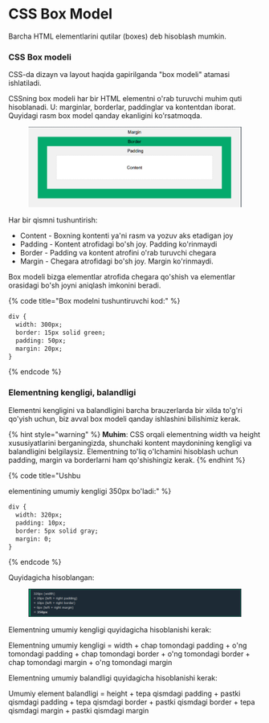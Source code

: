 # CSS Box Model

Barcha HTML elementlarini qutilar (boxes) deb hisoblash mumkin.

### CSS Box modeli <a href="#css-box-modeli-2" id="css-box-modeli-2"></a>

CSS-da dizayn va layout haqida gapirilganda "box modeli" atamasi ishlatiladi.

CSSning box modeli har bir HTML elementni o'rab turuvchi muhim quti hisoblanadi. U: marginlar, borderlar, paddinglar va  kontentdan iborat. Quyidagi rasm box model qanday ekanligini ko'rsatmoqda.

<figure><img src="../../.gitbook/assets/image (519).png" alt=""><figcaption></figcaption></figure>

Har bir qismni tushuntirish:

* Content - Boxning kontenti ya'ni rasm va yozuv aks etadigan joy
* Padding - Kontent atrofidagi bo'sh joy. Padding ko'rinmaydi
* Border - Padding va kontent atrofini o'rab turuvchi chegara
* Margin - Chegara atrofidagi bo'sh joy. Margin ko'rinmaydi.

Box modeli bizga elementlar atrofida chegara qo'shish va elementlar orasidagi bo'sh joyni aniqlash imkonini beradi.

{% code title="Box modelni tushuntiruvchi kod:" %}
```
div {
  width: 300px;
  border: 15px solid green;
  padding: 50px;
  margin: 20px;
}
```
{% endcode %}

### Elementning kengligi, balandligi <a href="#elementning-kengligi-balandligi" id="elementning-kengligi-balandligi"></a>

Elementni kengligini va balandligini barcha brauzerlarda bir xilda to'g'ri qo'yish uchun, biz avval box modeli qanday ishlashini bilishimiz kerak.

{% hint style="warning" %}
**Muhim**: CSS orqali elementning width va height xususiyatlarini berganingizda, shunchaki kontent maydonining kengligi va balandligini belgilaysiz. Elementning to'liq o'lchamini hisoblash uchun padding, margin va borderlarni ham qo'shishingiz kerak.
{% endhint %}

{% code title="Ushbu <div> elementining umumiy kengligi 350px bo'ladi:" %}
```
div {
  width: 320px;
  padding: 10px;
  border: 5px solid gray;
  margin: 0;
}
```
{% endcode %}

Quyidagicha hisoblangan:

<figure><img src="../../.gitbook/assets/image (452).png" alt=""><figcaption></figcaption></figure>

Elementning umumiy kengligi quyidagicha hisoblanishi kerak:

Elementning umumiy kengligi = width + chap tomondagi padding + o'ng tomondagi padding + chap tomondagi border + o'ng tomondagi border + chap tomondagi margin + o'ng tomondagi margin

Elementning umumiy balandligi quyidagicha hisoblanishi kerak:

Umumiy element balandligi = height + tepa qismdagi padding + pastki qismdagi padding + tepa qismdagi border + pastki qismdagi border + tepa qismdagi margin + pastki qismdagi margin
